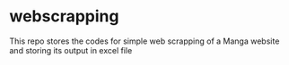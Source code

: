 # webscrapping
This repo stores the codes for simple web scrapping of a Manga website and storing its output in excel file
